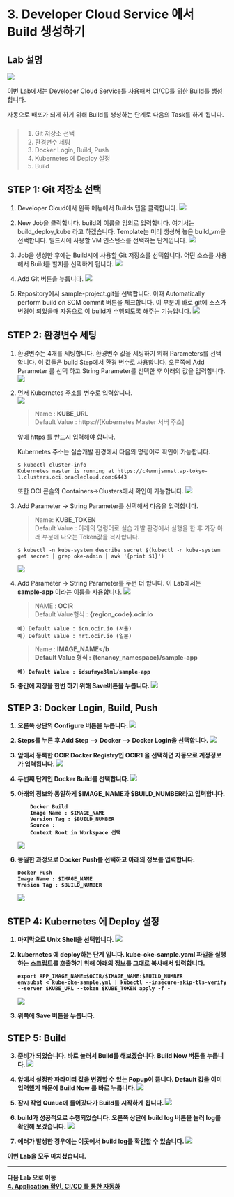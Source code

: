 # 3. Developer Cloud Service 에서 Build 생성하기
## Lab 설명
![](images/scene3.png)

이번 Lab에서는 Developer Cloud Service를 사용해서 CI/CD를 위한 Build를 생성합니다.

자동으로 배포가 되게 하기 위해 Build를 생성하는 단계로 다음의 Task를 하게 됩니다.
###
> 1. Git 저장소 선택
> 2. 환경변수 세팅
> 3. Docker Login, Build, Push
> 4. Kubernetes 에 Deploy 설정
> 5. Build

## **STEP 1**: Git 저장소 선택
1. Developer Cloud에서 왼쪽 메뉴에서 Builds 탭을 클릭합니다.
![](images/devcs_build1.png)

1. New Job을 클릭합니다. build의 이름을 임의로 입력합니다. 여기서는 build_deploy_kube 라고 하겠습니다. Template는 미리 생성해 놓은 build_vm을 선택합니다. 
   빌드시에 사용할 VM 인스턴스를 선택하는 단계입니다.
![](images/devcs_build2.png)


1. Job을 생성한 후에는 Build시에 사용할 Git 저장소를 선택합니다. 어떤 소스를 사용해서 Build를 할지를 선택하게 됩니다.
![](images/devcs_addgit1.png)

1. Add Git 버튼을 누릅니다.
![](images/devcs_addgit2.png)
1. Repository에서 sample-project.git을 선택합니다. 이때 Automatically perform build on SCM commit 버튼을 체크합니다. 이 부분이 바로 git에 소스가 변경이 되었을때 자동으로 이 build가 수행되도록 해주는 기능입니다.
![](images/devcs_addgit3.png)

## **STEP 2**: 환경변수 세팅
1. 환경변수는 4개를 세팅합니다. 환경변수 값을 세팅하기 위해 Parameters를 선택합니다. 이 값들은 build Step에서 환경 변수로 사용합니다.
   오른쪽에 Add Parameter 를 선택 하고 String Parameter를 선택한 후 아래의 값을 입력합니다.
    ![](images/devcs_param1.png)

1. 먼저 Kubernetes 주소를 변수로 입력합니다.   
    ![](images/devcs_param2.png)
    
    > Name : <b>KUBE_URL</b><br>
    > Default Value : https://[Kubernetes Master 서버 주소]
    
    앞에 https 를 반드시 입력해야 합니다.
    
    Kubernetes 주소는 실습개발 환경에서 다음의 명령어로 확인이 가능합니다.
    ```
    $ kubectl cluster-info
    Kubernetes master is running at https://c4wmnjsmnst.ap-tokyo-1.clusters.oci.oraclecloud.com:6443
    ```

    또한 OCI 콘솔의 Containers->Clusters에서 확인이 가능합니다.
    ![](images/devcs_param21.png)
    
1. Add Parameter -> String Parameter를 선택해서 다음을 입력합니다.
    
    > Name: <b>KUBE_TOKEN</b><br>
    > Default Value : 아래의 명령어로 실습 개발 환경에서 실행을 한 후 가장 아래 부분에 나오는 Token값을 복사합니다.
    ```
    $ kubectl -n kube-system describe secret $(kubectl -n kube-system get secret | grep oke-admin | awk '{print $1}')
    ```
    ![](images/devcs_param3.png)

1. Add Parameter -> String Parameter를 두번 더 합니다.
이 Lab에서는 **sample-app** 이라는 이름을 사용합니다.
    ![](images/devcs_param5.png)
    
    > NAME : <B>OCIR</b><br>
    > Default Value형식 : **{region_code}.ocir.io**
      
      ``` 
      예) Default Value : icn.ocir.io (서울)
      예) Default Value : nrt.ocir.io (일본)
      ```

    > Name : <b>IMAGE_NAME</b<br>
    > Default Value 형식 : **{tenancy_namespace}**/sample-app
      
      ``` 
      예) Default Value : idsufmye3lml/sample-app 
      ```


1. 중간에 저장을 한번 하기 위해 Save버튼을 누릅니다.
![](images/devcs_param.png)

## **STEP 3**: Docker Login, Build, Push
1. 오른쪽 상단의 Configure 버튼을 누릅니다.
   ![](images/devcs_configure.png)

1. Steps를 누른 후 Add Step --> Docker --> Docker Login을 선택합니다.
    ![](images/devcs_step_dockerlogin1.png)

1. 앞에서 등록한 OCIR Docker Registry인 OCIR1 을 선택하면 자동으로 계정정보가 입력됩니다.
    ![](images/devcs_step_dockerlogin2.png)

1. 두번째 단계인 Docker Build를 선택합니다. 
    ![](images/devcs_step_dockerbuild1.png)

1. 아래의 정보와 동일하게 $IMAGE_NAME과 $BUILD_NUMBER라고 입력합니다.
    ```
        Docker Build
        Image Name : $IMAGE_NAME
        Version Tag : $BUILD_NUMBER
        Source : 
        Context Root in Workspace 선택
    ```
    ![](images/devcs_step_dockerbuild2.png)    

1. 동일한 과정으로 Docker Push를 선택하고 아래의 정보를 입력합니다. 
    ```
    Docker Push
    Image Name : $IMAGE_NAME
    Vresion Tag : $BUILD_NUMBER
    ```
    ![](images/devcs_step_dockerbuild4.png)

## **STEP 4**: Kubernetes 에 Deploy 설정
1. 마지막으로 Unix Shell을 선택합니다.
   ![](images/devcs_step_shell1.png)

1. kubernetes 에 deploy하는 단계 입니다. kube-oke-sample.yaml 파일을 실행하는 스크립트를 호출하기 위해 아래의 정보를 그대로 복사해서 입력합니다.  
    ```
    export APP_IMAGE_NAME=$OCIR/$IMAGE_NAME:$BUILD_NUMBER
    envsubst < kube-oke-sample.yml | kubectl --insecure-skip-tls-verify --server $KUBE_URL --token $KUBE_TOKEN apply -f -
    ```
    
    ![](images/devcs_build_5.png)
2. 위쪽에 Save 버튼을 누릅니다.

## **STEP 5**: Build
3. 준비가 되었습니다. 바로 눌러서 Build를 해보겠습니다. Build Now 버튼을 누릅니다.
   ![](images/devcs_step_buildnow.png)
4. 앞에서 설정한 파라미터 값을 변경할 수 있는 Popup이 뜹니다. Default 값을 이미 입력했기 때문에 Build Now 를 바로 누릅니다.
    ![](images/devcs_step_buildnow2.png)

5. 잠시 작업 Queue에 들어갔다가 Build를 시작하게 됩니다.
    ![](images/devcs_step_buildnow3.png)

1. build가 성공적으로 수행되었습니다. 오른쪽 상단에 build log 버튼을 눌러 log를 확인해 보겠습니다.
    ![](images/devcs_buildok.png)

1. 에러가 발생한 경우에는 이곳에서 build log를 확인할 수 있습니다. 
    ![](images/devcs_buildlog.png)


이번 Lab을 모두 마치셨습니다.

----
다음 Lab 으로 이동  
[4. Application 확인, CI/CD 를 통한 자동화](./app.md)
